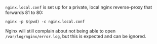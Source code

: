 `nginx.local.conf` is set up for a private, local nginx reverse-proxy that forwards 81 to 80:

```
nginx -p $(pwd) -c nginx.local.conf
```

Nginx will still complain about not being able to open `/var/log/nginx/error.log`, but this is expected and can be ignored.


